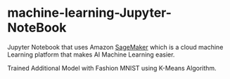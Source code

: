 # machine-learning-Jupyter-NoteBook

Jupyter Notebook that uses Amazon [SageMaker](https://aws.amazon.com/ko/sagemaker/) 
which is a cloud machine Learning platform that makes AI Machine Learning easier.

Trained Additional Model with Fashion MNIST using K-Means Algorithm. 
